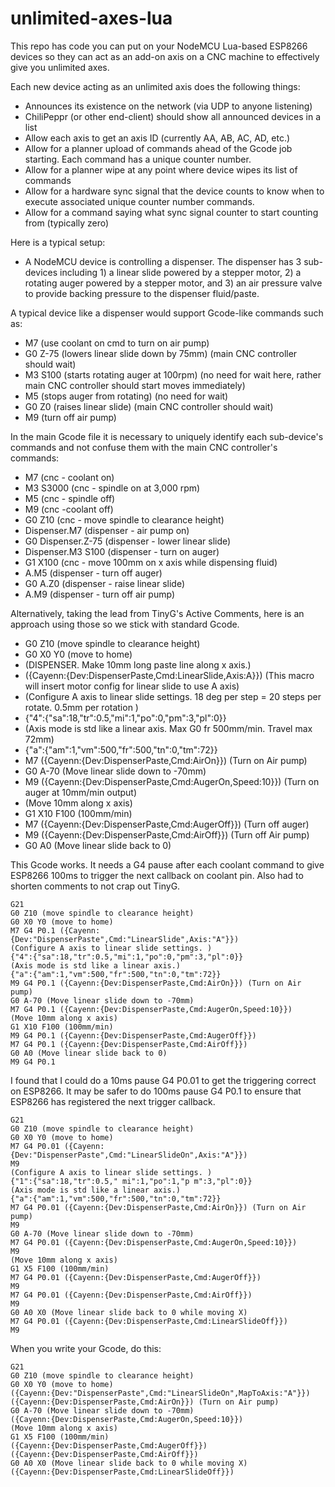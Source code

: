 # unlimited-axes-lua
This repo has code you can put on your NodeMCU Lua-based ESP8266 devices so they can act as an add-on axis on a CNC machine to effectively give you unlimited axes.

Each new device acting as an unlimited axis does the following things:
- Announces its existence on the network (via UDP to anyone listening)
- ChiliPeppr (or other end-client) should show all announced devices in a list
- Allow each axis to get an axis ID (currently AA, AB, AC, AD, etc.)
- Allow for a planner upload of commands ahead of the Gcode job starting. Each command has a unique counter number.
- Allow for a planner wipe at any point where device wipes its list of commands
- Allow for a hardware sync signal that the device counts to know when to execute associated unique counter number commands.
- Allow for a command saying what sync signal counter to start counting from (typically zero)

Here is a typical setup:
- A NodeMCU device is controlling a dispenser. The dispenser has 3 sub-devices including 1) a linear slide powered by a stepper motor, 2) a rotating auger powered by a stepper motor, and 3) an air pressure valve to provide backing pressure to the dispenser fluid/paste.

A typical device like a dispenser would support Gcode-like commands such as:
- M7 (use coolant on cmd to turn on air pump)
- G0 Z-75 (lowers linear slide down by 75mm) (main CNC controller should wait)
- M3 S100 (starts rotating auger at 100rpm) (no need for wait here, rather main CNC controller should start moves immediately)
- M5 (stops auger from rotating) (no need for wait)
- G0 Z0 (raises linear slide) (main CNC controller should wait)
- M9 (turn off air pump)

In the main Gcode file it is necessary to uniquely identify each sub-device's commands and not confuse them with the main CNC controller's commands:
- M7 (cnc - coolant on)
- M3 S3000 (cnc - spindle on at 3,000 rpm)
- M5 (cnc - spindle off)
- M9 (cnc -coolant off)
- G0 Z10 (cnc - move spindle to clearance height)
- Dispenser.M7 (dispenser - air pump on)
- G0 Dispenser.Z-75 (dispenser - lower linear slide)
- Dispenser.M3 S100 (dispenser - turn on auger)
- G1 X100 (cnc - move 100mm on x axis while dispensing fluid)
- A.M5 (dispenser - turn off auger)
- G0 A.Z0 (dispenser - raise linear slide)
- A.M9 (dispenser - turn off air pump)

Alternatively, taking the lead from TinyG's Active Comments, here is an approach using those so we stick with standard Gcode.
- G0 Z10 (move spindle to clearance height)
- G0 X0 Y0 (move to home)
- (DISPENSER. Make 10mm long paste line along x axis.)
- ({Cayenn:{Dev:DispenserPaste,Cmd:LinearSlide,Axis:A}}) (This macro will insert motor config for linear slide to use A axis)
- (Configure A axis to linear slide settings. 18 deg per step = 20 steps per rotate. 0.5mm per rotation )
- {"4":{"sa":18,"tr":0.5,"mi":1,"po":0,"pm":3,"pl":0}}
- (Axis mode is std like a linear axis. Max G0 fr 500mm/min. Travel max 72mm)
- {"a":{"am":1,"vm":500,"fr":500,"tn":0,"tm":72}}
- M7 ({Cayenn:{Dev:DispenserPaste,Cmd:AirOn}}) (Turn on Air pump)
- G0 A-70 (Move linear slide down to -70mm)
- M9 ({Cayenn:{Dev:DispenserPaste,Cmd:AugerOn,Speed:10}}) (Turn on auger at 10mm/min output)
- (Move 10mm along x axis)
- G1 X10 F100 (100mm/min)
- M7 ({Cayenn:{Dev:DispenserPaste,Cmd:AugerOff}}) (Turn off auger)
- M9 ({Cayenn:{Dev:DispenserPaste,Cmd:AirOff}}) (Turn off Air pump)
- G0 A0 (Move linear slide back to 0)

This Gcode works. It needs a G4 pause after each coolant command to give ESP8266 100ms to trigger the next callback on coolant pin. Also had to shorten comments to not crap out TinyG.
```
G21
G0 Z10 (move spindle to clearance height)
G0 X0 Y0 (move to home)
M7 G4 P0.1 ({Cayenn:{Dev:"DispenserPaste",Cmd:"LinearSlide",Axis:"A"}})
(Configure A axis to linear slide settings. )
{"4":{"sa":18,"tr":0.5,"mi":1,"po":0,"pm":3,"pl":0}}
(Axis mode is std like a linear axis.)
{"a":{"am":1,"vm":500,"fr":500,"tn":0,"tm":72}}
M9 G4 P0.1 ({Cayenn:{Dev:DispenserPaste,Cmd:AirOn}}) (Turn on Air pump)
G0 A-70 (Move linear slide down to -70mm)
M7 G4 P0.1 ({Cayenn:{Dev:DispenserPaste,Cmd:AugerOn,Speed:10}})
(Move 10mm along x axis)
G1 X10 F100 (100mm/min)
M9 G4 P0.1 ({Cayenn:{Dev:DispenserPaste,Cmd:AugerOff}})
M7 G4 P0.1 ({Cayenn:{Dev:DispenserPaste,Cmd:AirOff}})
G0 A0 (Move linear slide back to 0)
M9 G4 P0.1
```
I found that I could do a 10ms pause G4 P0.01 to get the triggering correct on ESP8266. It may be safer to do 100ms pause G4 P0.1 to ensure that ESP8266 has registered the next trigger callback.
```
G21
G0 Z10 (move spindle to clearance height)
G0 X0 Y0 (move to home)
M7 G4 P0.01 ({Cayenn:{Dev:"DispenserPaste",Cmd:"LinearSlideOn",Axis:"A"}})
M9
(Configure A axis to linear slide settings. )
{"1":{"sa":18,"tr":0.5," mi":1,"po":1,"p m":3,"pl":0}}
(Axis mode is std like a linear axis.)
{"a":{"am":1,"vm":500,"fr":500,"tn":0,"tm":72}}
M7 G4 P0.01 ({Cayenn:{Dev:DispenserPaste,Cmd:AirOn}}) (Turn on Air pump)
M9
G0 A-70 (Move linear slide down to -70mm)
M7 G4 P0.01 ({Cayenn:{Dev:DispenserPaste,Cmd:AugerOn,Speed:10}})
M9
(Move 10mm along x axis)
G1 X5 F100 (100mm/min)
M7 G4 P0.01 ({Cayenn:{Dev:DispenserPaste,Cmd:AugerOff}})
M9
M7 G4 P0.01 ({Cayenn:{Dev:DispenserPaste,Cmd:AirOff}})
M9
G0 A0 X0 (Move linear slide back to 0 while moving X)
M7 G4 P0.01 ({Cayenn:{Dev:DispenserPaste,Cmd:LinearSlideOff}})
M9
```

When you write your Gcode, do this:
```
G21
G0 Z10 (move spindle to clearance height)
G0 X0 Y0 (move to home)
({Cayenn:{Dev:"DispenserPaste",Cmd:"LinearSlideOn",MapToAxis:"A"}})
({Cayenn:{Dev:DispenserPaste,Cmd:AirOn}}) (Turn on Air pump)
G0 A-70 (Move linear slide down to -70mm)
({Cayenn:{Dev:DispenserPaste,Cmd:AugerOn,Speed:10}})
(Move 10mm along x axis)
G1 X5 F100 (100mm/min)
({Cayenn:{Dev:DispenserPaste,Cmd:AugerOff}})
({Cayenn:{Dev:DispenserPaste,Cmd:AirOff}})
G0 A0 X0 (Move linear slide back to 0 while moving X)
({Cayenn:{Dev:DispenserPaste,Cmd:LinearSlideOff}})
```
